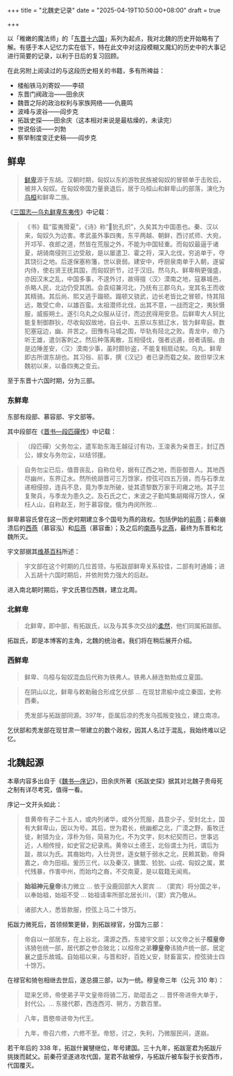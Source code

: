 +++
title = "北魏史记录"
date = "2025-04-19T10:50:00+08:00"
draft = true

+++

以「稚嫩的魔法师」的「[东晋十六国](https://space.bilibili.com/1276787/lists/699441?type=season)」系列为起点，我对北魏的历史开始略有了解。有感于本人记忆力实在低下，特在此文中对这段模糊又魔幻的历史中的大事记进行简要的记录，以利于日后的复习回顾。

在此另附上阅读过的与这段历史相关的书籍，多有所裨益：

- 楼船铁马刘寄奴——李硕
- 东晋门阀政治——田余庆
- 魏晋之际的政治权利与家族网络——仇鹿鸣
- 波峰与波谷——阎步克
- 拓跋史探——田余庆（这本相对来说是最枯燥的，未读完）
- 世说俗谈——刘勃
- 察举制度变迁史稿——阎步克

## 鲜卑

> [鲜卑](https://zh.wikipedia.org/wiki/%E9%B2%9C%E5%8D%91)源于东胡。汉朝时期，匈奴以东的游牧民族被匈奴的冒顿单于击败后，被并入匈奴。在匈奴帝国力量衰退后，居于乌桓山和鲜卑山的部落，演化为[乌桓](https://zh.wikipedia.org/wiki/%E4%B9%8C%E6%A1%93)和鲜卑二族。

《[三国志—乌丸鲜卑东夷传](https://zh.wikisource.org/zh-hans/%E4%B8%89%E5%9C%8B%E5%BF%97/%E5%8D%B730)》中记载：

> 《书》载“蛮夷猾夏”，《诗》称“𤞤狁孔炽”，久矣其为中国患也。秦、汉以来，匈奴久为边害。孝武虽外事四夷，东平两越、朝鲜，西讨贰师、大宛，开邛苲、夜郎之道，然皆在荒服之外，不能为中国轻重。而匈奴最逼于诸夏，胡骑南侵则三边受敌，是以屡遣卫、霍之将，深入北伐，穷追单于，夺其饶衍之地。后遂保塞称籓，世以衰弱。建安中，呼厨泉南单于入朝，遂留内侍，使右贤王抚其国，而匈奴折节，过于汉旧。然乌丸、鲜卑稍更强盛，亦因汉末之乱，中国多事，不遑外讨，故得擅〈汉〉漠南之地，寇暴城邑，杀略人民，北边仍受其困。会袁绍兼河北，乃抚有三郡乌丸，宠其名王而收其精骑。其后尚、熙又逃于蹋顿。蹋顿又骁武，边长老皆比之冒顿，恃其阻远，敢受亡命，以雄百蛮。太祖潜师北伐，出其不意，一战而定之，夷狄慑服，威振朔土。遂引乌丸之众服从征讨，而边民得用安息。后鲜卑大人轲比能复制御群狄，尽收匈奴故地，自云中、五原以东抵辽水，皆为鲜卑庭。数犯塞寇边，幽、并苦之。田豫有马城之围，毕轨有陉北之败。青龙中，帝乃听王雄，遣剑客刺之。然后种落离散，互相侵伐，强者远遁，弱者请服。由是边陲差安，〈汉〉漠南少事，虽时颇钞盗，不能复相扇动矣。乌丸、鲜卑即古所谓东胡也。其习俗、前事，撰《汉记》者已录而载之矣。故但举汉末魏初以来，以备四夷之变云。

至于东晋十六国时期，分为三部。

### 东鲜卑

东部有段部、慕容部、宇文部等。

其中段部在《[晋书—段匹磾传](https://zh.wikisource.org/zh-hans/%E6%99%89%E6%9B%B8/%E5%8D%B7063)》中记载：

> （段匹磾）父务勿尘，遣军助东海王越征讨有功，王浚表为亲晋王，封辽西公，嫁女与务勿尘，以结邻援。

> 自务勿尘已后，值晋丧乱，自称位号，据有辽西之地，而臣御晋人。其地西尽幽州，东界辽水。然所统胡晋可三万馀家，控弦可四五万骑，而与石季龙递相侵掠，连兵不息，竟为季龙所破，徙其遗黎数万家于司雍之地。其子兰复聚兵，与季龙为患久之。及石氏之亡，末波之子勤鸠集胡羯得万馀人，保枉人山，自称赵王，附于慕容俊。俄为冉闵所败...

鲜卑慕容氏曾在这一历史时期建立多个国号为燕的政权。包括伊始的[前燕](https://zh.wikipedia.org/wiki/%E5%89%8D%E7%87%95)；前秦崩溃后的[西燕](https://zh.wikipedia.org/wiki/%E8%A5%BF%E7%87%95)（慕容泓）和[后燕](https://zh.wikipedia.org/wiki/%E5%BE%8C%E7%87%95)（慕容垂）；及之后的[南燕](https://zh.wikipedia.org/wiki/%E5%8D%97%E7%87%95_(%E5%8D%81%E5%85%AD%E5%9C%8B))与[北燕](https://zh.wikipedia.org/wiki/%E5%8C%97%E7%87%95)，最终为东晋和北魏所灭。

宇文部据其[维基百科](https://zh.wikipedia.org/wiki/%E5%AE%87%E6%96%87%E9%83%A8)所述：

> 宇文部在这个时期的几位首领，与拓跋部鲜卑关系较佳，二部有时通婚；进入五胡十六国时期后，并依附势力强大的后赵。

进入南北朝时期后，宇文氏篡位西魏，建立北周。

### 北鲜卑

> 北鲜卑，即中部，有拓跋氏，以及与其多次交战的[柔然](https://zh.wikipedia.org/wiki/%E6%9F%94%E7%84%B6)，他们同属拓跋部。

拓跋氏，即是本博客的主角，北魏的统治者。我们将在稍后展开介绍。

### 西鲜卑

> 鲜卑、乌桓与匈奴混血后代称为铁弗人。铁弗人赫连勃勃成立夏国。

> 在阴山以北，鲜卑与敕勒融合形成乞伏部 ... 在现甘肃榆中成立秦国，史称西秦。

> 秃发部与拓跋部同源。397年，臣属后凉的秃发乌孤叛变独立，建立南凉。

乞伏部和秃发部在现甘肃一带建立的数个政权，因其人名过于混乱，我始终难以记忆。

## 北魏起源

本章内容多出自于《[魏书—序记](https://zh.wikisource.org/zh-hans/%E9%AD%8F%E6%9B%B8/%E5%8D%B71)》，田余庆所著《拓跋史探》据其对北魏子贵母死之制有详尽考究，值得一看。

序记一文开头如此：

> 昔黄帝有子二十五人，或内列诸华，或外分荒服，昌意少子，受封北土，国有大鲜卑山，因以为号。其后，世为君长，统幽都之北，广漠之野，畜牧迁徙，射猎为业，淳朴为俗，简易为化，不为文字，刻木纪契而已，世事远近，人相传授，如史官之纪录焉。黄帝以土德王，北俗谓土为托，谓后为跋，故以为氏。其裔始均，入仕尧世，逐女魃于弱水之北，民赖其勤，帝舜嘉之，命为田祖。爰历三代，以及秦汉，獯鬻、猃狁、山戎、匈奴之属，累代残暴，作害中州，而始均之裔，不交南夏，是以载籍无闻焉。

> **始祖神元皇帝**讳力微立 ... 依于没鹿回部大人窦宾 ... （窦宾）将分国之半，以奉始祖，始祖不受 ... 始祖请率所部北居长川，（窦）宾乃敬从。

> 诸部大人，悉皆款服，控弦上马二十馀万。

拓跋力微死后，首领频繁更替，到拓跋禄官，分国为三部：

> 帝自以一部居东，在上谷北，濡源之西，东接宇文部；以文帝之长子**桓皇帝**讳猗㐌统一部，居代郡之参合陂北；以桓帝之弟**穆皇帝**讳猗卢统一部，居定襄之盛乐故城。自始祖以来，与晋和好，百姓乂安，财畜富实，控弦骑士四十馀万。

在禄官和猗㐌相继去世后，遂总摄三部，以为一统。穆皇帝三年（公元 310 年）：

> 琨来乞师，帝使弟子平文皇帝将骑二万，助琨击之 ... 晋怀帝进帝大单于，封代公。... 东接代郡，西连西河、朔方，方数百里。

> 八年，晋愍帝进帝为代王。

> 九年，帝召六修，六修不至。帝怒，讨之，失利，乃微服民间，遂崩。

若干年后的 338 年，拓跋什翼犍继位，年号建国。三十九年，拓跋寔君为拓跋斤挑拨而弑父。前秦苻坚遂进攻代国，寔君不敌被俘，与拓跋斤被车裂于长安西市，代国覆灭。

